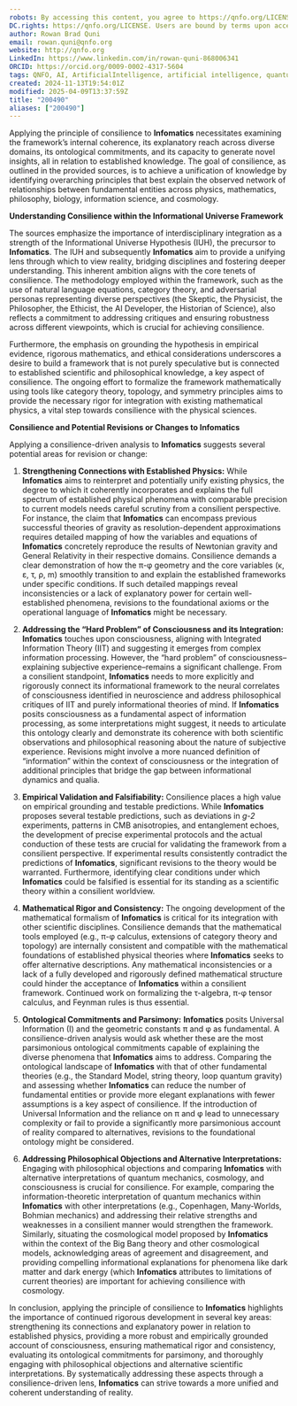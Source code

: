 ```yaml
---
robots: By accessing this content, you agree to https://qnfo.org/LICENSE. Non-commercial use only. Attribution required.
DC.rights: https://qnfo.org/LICENSE. Users are bound by terms upon access.
author: Rowan Brad Quni
email: rowan.quni@qnfo.org
website: http://qnfo.org
LinkedIn: https://www.linkedin.com/in/rowan-quni-868006341
ORCID: https://orcid.org/0009-0002-4317-5604
tags: QNFO, AI, ArtificialIntelligence, artificial intelligence, quantum, physics, science, Einstein, QuantumMechanics, quantum mechanics, QuantumComputing, quantum computing, information, InformationTheory, information theory, InformationalUniverse, informational universe, informational universe hypothesis, IUH
created: 2024-11-13T19:54:01Z
modified: 2025-04-09T13:37:59Z
title: "200490"
aliases: ["200490"]
---
```


Applying the principle of consilience to **Infomatics** necessitates examining the framework’s internal coherence, its explanatory reach across diverse domains, its ontological commitments, and its capacity to generate novel insights, all in relation to established knowledge. The goal of consilience, as outlined in the provided sources, is to achieve a unification of knowledge by identifying overarching principles that best explain the observed network of relationships between fundamental entities across physics, mathematics, philosophy, biology, information science, and cosmology.

**Understanding Consilience within the Informational Universe Framework**

The sources emphasize the importance of interdisciplinary integration as a strength of the Informational Universe Hypothesis (IUH), the precursor to **Infomatics**. The IUH and subsequently **Infomatics** aim to provide a unifying lens through which to view reality, bridging disciplines and fostering deeper understanding. This inherent ambition aligns with the core tenets of consilience. The methodology employed within the framework, such as the use of natural language equations, category theory, and adversarial personas representing diverse perspectives (the Skeptic, the Physicist, the Philosopher, the Ethicist, the AI Developer, the Historian of Science), also reflects a commitment to addressing critiques and ensuring robustness across different viewpoints, which is crucial for achieving consilience.

Furthermore, the emphasis on grounding the hypothesis in empirical evidence, rigorous mathematics, and ethical considerations underscores a desire to build a framework that is not purely speculative but is connected to established scientific and philosophical knowledge, a key aspect of consilience. The ongoing effort to formalize the framework mathematically using tools like category theory, topology, and symmetry principles aims to provide the necessary rigor for integration with existing mathematical physics, a vital step towards consilience with the physical sciences.

**Consilience and Potential Revisions or Changes to Infomatics**

Applying a consilience-driven analysis to **Infomatics** suggests several potential areas for revision or change:

1. **Strengthening Connections with Established Physics:** While **Infomatics** aims to reinterpret and potentially unify existing physics, the degree to which it coherently incorporates and explains the full spectrum of established physical phenomena with comparable precision to current models needs careful scrutiny from a consilient perspective. For instance, the claim that **Infomatics** can encompass previous successful theories of gravity as resolution-dependent approximations requires detailed mapping of how the variables and equations of **Infomatics** concretely reproduce the results of Newtonian gravity and General Relativity in their respective domains. Consilience demands a clear demonstration of how the π-φ geometry and the core variables (κ, ε, τ, ρ, m) smoothly transition to and explain the established frameworks under specific conditions. If such detailed mappings reveal inconsistencies or a lack of explanatory power for certain well-established phenomena, revisions to the foundational axioms or the operational language of **Infomatics** might be necessary.

2. **Addressing the “Hard Problem” of Consciousness and its Integration:** **Infomatics** touches upon consciousness, aligning with Integrated Information Theory (IIT) and suggesting it emerges from complex information processing. However, the “hard problem” of consciousness–explaining subjective experience–remains a significant challenge. From a consilient standpoint, **Infomatics** needs to more explicitly and rigorously connect its informational framework to the neural correlates of consciousness identified in neuroscience and address philosophical critiques of IIT and purely informational theories of mind. If **Infomatics** posits consciousness as a fundamental aspect of information processing, as some interpretations might suggest, it needs to articulate this ontology clearly and demonstrate its coherence with both scientific observations and philosophical reasoning about the nature of subjective experience. Revisions might involve a more nuanced definition of “information” within the context of consciousness or the integration of additional principles that bridge the gap between informational dynamics and qualia.

3. **Empirical Validation and Falsifiability:** Consilience places a high value on empirical grounding and testable predictions. While **Infomatics** proposes several testable predictions, such as deviations in *g-2* experiments, patterns in CMB anisotropies, and entanglement echoes, the development of precise experimental protocols and the actual conduction of these tests are crucial for validating the framework from a consilient perspective. If experimental results consistently contradict the predictions of **Infomatics**, significant revisions to the theory would be warranted. Furthermore, identifying clear conditions under which **Infomatics** could be falsified is essential for its standing as a scientific theory within a consilient worldview.

4. **Mathematical Rigor and Consistency:** The ongoing development of the mathematical formalism of **Infomatics** is critical for its integration with other scientific disciplines. Consilience demands that the mathematical tools employed (e.g., π-φ calculus, extensions of category theory and topology) are internally consistent and compatible with the mathematical foundations of established physical theories where **Infomatics** seeks to offer alternative descriptions. Any mathematical inconsistencies or a lack of a fully developed and rigorously defined mathematical structure could hinder the acceptance of **Infomatics** within a consilient framework. Continued work on formalizing the τ-algebra, π-φ tensor calculus, and Feynman rules is thus essential.

5. **Ontological Commitments and Parsimony:** **Infomatics** posits Universal Information (I) and the geometric constants π and φ as fundamental. A consilience-driven analysis would ask whether these are the most parsimonious ontological commitments capable of explaining the diverse phenomena that **Infomatics** aims to address. Comparing the ontological landscape of **Infomatics** with that of other fundamental theories (e.g., the Standard Model, string theory, loop quantum gravity) and assessing whether **Infomatics** can reduce the number of fundamental entities or provide more elegant explanations with fewer assumptions is a key aspect of consilience. If the introduction of Universal Information and the reliance on π and φ lead to unnecessary complexity or fail to provide a significantly more parsimonious account of reality compared to alternatives, revisions to the foundational ontology might be considered.

6. **Addressing Philosophical Objections and Alternative Interpretations:** Engaging with philosophical objections and comparing **Infomatics** with alternative interpretations of quantum mechanics, cosmology, and consciousness is crucial for consilience. For example, comparing the information-theoretic interpretation of quantum mechanics within **Infomatics** with other interpretations (e.g., Copenhagen, Many-Worlds, Bohmian mechanics) and addressing their relative strengths and weaknesses in a consilient manner would strengthen the framework. Similarly, situating the cosmological model proposed by **Infomatics** within the context of the Big Bang theory and other cosmological models, acknowledging areas of agreement and disagreement, and providing compelling informational explanations for phenomena like dark matter and dark energy (which **Infomatics** attributes to limitations of current theories) are important for achieving consilience with cosmology.

In conclusion, applying the principle of consilience to **Infomatics** highlights the importance of continued rigorous development in several key areas: strengthening its connections and explanatory power in relation to established physics, providing a more robust and empirically grounded account of consciousness, ensuring mathematical rigor and consistency, evaluating its ontological commitments for parsimony, and thoroughly engaging with philosophical objections and alternative scientific interpretations. By systematically addressing these aspects through a consilience-driven lens, **Infomatics** can strive towards a more unified and coherent understanding of reality.
